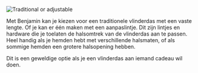 ![Traditional or adjustable](adjustmentribbon.svg)

Met Benjamin kan je kiezen voor een traditionele vlinderdas met een vaste lengte. Of je kan er één maken met een aanpaslintje. Dit zijn lintjes en hardware die je toelaten de halsomtrek van de vlinderdas aan te passen. Heel handig als je hemden hebt met verschillende halsmaten, of als sommige hemden een grotere halsopening hebben.

<Tip>

Dit is een geweldige optie als je een vlinderdas aan iemand cadeau wil doen.

</Tip>

